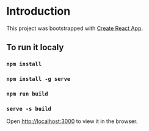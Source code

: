 # Introduction

This project was bootstrapped with [Create React App](https://github.com/facebook/create-react-app).

## To run it localy

### `npm install`

### `npm install -g serve`

### `npm run build`

### `serve -s build`

Open [http://localhost:3000](http://localhost:3000) to view it in the browser.
